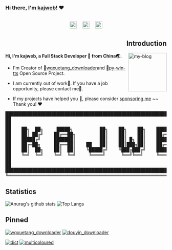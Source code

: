 ### Hi there, I'm [kajweb](https://iwwee.com)! ❤️ 
<br>
<div align="center">
<a href="http://wpa.qq.com/msgrd?v=3&uin=962324338&site=qq&menu=yes"><img alt="kajweb's QQ" width="22px" src="https://cdn.jsdelivr.net/npm/simple-icons@v3/icons/tencentqq.svg" /></a>　
<a href="mailto:kajweb.me@gmail.com"> <img alt="kajweb's Gmail" width="22px" src="https://cdn.jsdelivr.net/npm/simple-icons@v3/icons/gmail.svg" /></a>　
<a href="https://i.loli.net/2020/09/10/mv9n87rJheL4Cjd.png"><img alt="kajweb's Wechat" width="22px" src="https://cdn.jsdelivr.net/npm/simple-icons@v3/icons/wechat.svg" /></a> 　
</div>

<h2 align="right">Introduction</h2>
<a href="https://iwwee.com" title="link to my Blog">  <img align="right" width="120" height="120" alt="my-blog" src="https://avatars2.githubusercontent.com/u/2993320?s=460&u=0f05c58a9b4519183ed48bde006a54430a6b2252&v=4" /></a>

**Hi, I'm kajweb, a Full Stack Developer 💩 from China🌏.** 

- I'm Creator of [🔗wqxuetang_downloader](https://github.com/kajweb/wqxuetang_downloader)and [🔗py-win-tts](https://github.com/kajweb/py-win-tts) Open Source Project.  

- I am currently out of work🌚. If you have a job opportunity, please contact me🌺. 

- If my projects have helped you 🚀, please consider [sponsoring me](https://i.loli.net/2020/02/06/lcSywCLVKPTsFU4.jpg)  ~~ Thank you! ❤️

<pre align="center">██████████████████████████████████████████████████████████████████████████████████╗
██ 	 	 	 	 	 	 	 	 	 	 	 	 	 	 	 	 	 	 	 	 	 	 	 	 	 	 	 	 	 	 	 	 	 	 	 	 	 	 	██║
██ 	 	 	 	 	 	 	 	 	 	 	 	 	 	 	 	 	 	 	 	 	 	 	 	 	 	 	 	 	 	 	 	 	 	 	 	 	 	 	██║
██    ██╗  ██╗     █████╗          ██╗    ██╗    ██╗    ███████╗    ██████╗     ██║
██    ██║ ██╔╝    ██╔══██╗         ██║    ██║    ██║    ██╔════╝    ██╔══██╗    ██║
██    █████╔╝     ███████║         ██║    ██║ █╗ ██║    █████╗      ██████╔╝    ██║
██    ██╔═██╗     ██╔══██║    ██   ██║    ██║███╗██║    ██╔══╝      ██╔══██╗    ██║
██    ██║  ██╗    ██║  ██║    ╚█████╔╝    ╚███╔███╔╝    ███████╗    ██████╔╝    ██║
██    ╚═╝  ╚═╝    ╚═╝  ╚═╝     ╚════╝      ╚══╝╚══╝     ╚══════╝    ╚═════╝     ██║
██ 	 	 	 	 	 	 	 	 	 	 	 	 	 	 	 	 	 	 	 	 	 	 	 	 	 	 	 	 	 	 	 	 	 	 	 	 	 	 	██║
██ 	 	 	 	 	 	 	 	 	 	 	 	 	 	 	 	 	 	 	 	 	 	 	 	 	 	 	 	 	 	 	 	 	 	 	 	 	 	 	██║
██████████████████████████████████████████████████████████████████████████████████║
╚═════════════════════════════════════════════════════════════════════════════════╝</pre>


## Statistics 

![Anurag's github stats](https://github-readme-stats.vercel.app/api?username=kajweb&show_icons=true&include_all_commits=true&theme=chartreuse-dark)
![Top Langs](https://github-readme-stats.vercel.app/api/top-langs/?username=kajweb&layout=compact&theme=chartreuse-dark)


## Pinned
<!-- [![wqxuetang_downloader](https://github-readme-stats-one.vercel.app/api/pin/?username=kajweb&repo=wqxuetang_downloader&theme=blue-green)](https://github.com/kajweb/wqxuetang_downloader)
[![douyin_downloader](https://github-readme-stats-one.vercel.app/api/pin/?username=kajweb&repo=douyin_downloader&theme=great-gatsby)](https://github.com/kajweb/douyin_downloader) -->

[![wqxuetang_downloader](https://github-readme-stats-one.vercel.app/api/pin/?username=kajweb&repo=wqxuetang_downloader&theme=highcontrast)](https://github.com/kajweb/wqxuetang_downloader)
[![douyin_downloader](https://github-readme-stats-one.vercel.app/api/pin/?username=kajweb&repo=douyin_downloader&theme=radical)](https://github.com/kajweb/douyin_downloader)

[![dict](https://github-readme-stats-one.vercel.app/api/pin/?username=kajweb&repo=dict&theme=radical)](https://github.com/kajweb/dict)
[![multicoloured](https://github-readme-stats-one.vercel.app/api/pin/?username=kajweb&repo=multicoloured&theme=highcontrast)](https://github.com/kajweb/multicoloured)







